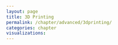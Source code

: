 ```yaml
---
layout: page
title: 3D Printing
permalink: /chapter/advanced/3dprinting/
categories: chapter
visualizations:
---
```

